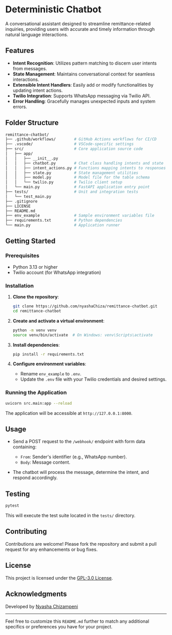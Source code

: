 
# Deterministic Chatbot

A conversational assistant designed to streamline remittance-related inquiries, providing users with accurate and timely information through natural language interactions.

## Features

- **Intent Recognition**: Utilizes pattern matching to discern user intents from messages.
- **State Management**: Maintains conversational context for seamless interactions.
- **Extensible Intent Handlers**: Easily add or modify functionalities by updating intent actions.
- **Twilio Integration**: Supports WhatsApp messaging via Twilio API.
- **Error Handling**: Gracefully manages unexpected inputs and system errors. 

## Folder Structure


```bash
remittance-chatbot/
├── .github/workflows/        # GitHub Actions workflows for CI/CD
├── .vscode/                  # VSCode-specific settings
├── src/                      # Core application source code
│   ├── app/
│   │   ├── __init__.py
│   │   ├── chatbot.py        # Chat class handling intents and state
│   │   ├── intent_actions.py # Functions mapping intents to responses
│   │   ├── state.py          # State management utilities
│   │   ├── model.py          # Model file for the table schema
│   │   └── twilio.py         # Twilio client setup
│   └── main.py               # FastAPI application entry point
├── tests/                    # Unit and integration tests
│   └── test_main.py
├── .gitignore
├── LICENSE
├── README.md
├── env_example               # Sample environment variables file
├── requirements.txt          # Python dependencies
└── main.py                   # Application runner
```


## Getting Started

### Prerequisites

- Python 3.13 or higher
- Twilio account (for WhatsApp integration)

### Installation

1. **Clone the repository**:

   ```bash
   git clone https://github.com/nyashaChiza/remittance-chatbot.git
   cd remittance-chatbot
   ```


2. **Create and activate a virtual environment**:

   ```bash
   python -m venv venv
   source venv/bin/activate  # On Windows: venv\Scripts\activate
   ```


3. **Install dependencies**:

   ```bash
   pip install -r requirements.txt
   ```


4. **Configure environment variables**:

   - Rename `env_example` to `.env`.
   - Update the `.env` file with your Twilio credentials and desired settings.

### Running the Application


```bash
uvicorn src.main:app --reload
```


The application will be accessible at `http://127.0.0.1:8000`.

## Usage

- Send a POST request to the `/webhook/` endpoint with form data containing:
  - `From`: Sender's identifier (e.g., WhatsApp number).
  - `Body`: Message content.

- The chatbot will process the message, determine the intent, and respond accordingly.

## Testing


```bash
pytest
```


This will execute the test suite located in the `tests/` directory.

## Contributing

Contributions are welcome! Please fork the repository and submit a pull request for any enhancements or bug fixes.

## License

This project is licensed under the [GPL-3.0 License](LICENSE).

## Acknowledgments

Developed by [Nyasha Chizampeni](https://github.com/nyashaChiza) 

---

Feel free to customize this `README.md` further to match any additional specifics or preferences you have for your project. 
